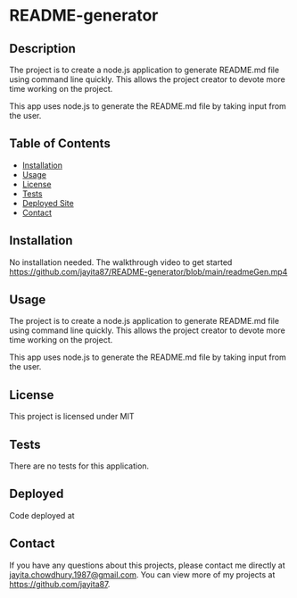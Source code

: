 # README-generator

## Description

The project is to create a node.js application to generate README.md file using command line quickly. This allows the project creator to devote more time working on the project.

This app uses node.js to generate the README.md file by taking input from the user.

## Table of Contents
* [Installation](#installation)
* [Usage](#usage)
* [License](#license)
* [Tests](#tests)
* [Deployed Site](#deployed)
* [Contact](#contact)


## Installation 
No installation needed. The walkthrough video to get started 
https://github.com/jayita87/README-generator/blob/main/readmeGen.mp4

## Usage 
The project is to create a node.js application to generate README.md file using command line quickly. This allows the project creator to devote more time working on the project.

This app uses node.js to generate the README.md file by taking input from the user.<br>
<img src="">

## License 
This project is licensed under MIT

## Tests
There are no tests for this application.

## Deployed
Code deployed at 

## Contact
If you have any questions about this projects, please contact me directly at jayita.chowdhury.1987@gmail.com. You can view more of my projects at https://github.com/jayita87.
